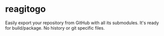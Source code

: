 # reagitogo
Easily export your repository from GitHub with all its submodules. It's ready for build/package. No history or git specific files.
